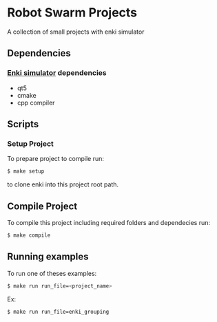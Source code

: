 # Robot Swarm Projects

A collection of small projects with enki simulator

## Dependencies

### [Enki simulator](https://github.com/enki-community/enki) dependencies

- qt5
- cmake
- cpp compiler

## Scripts

### Setup Project

To prepare project to compile run:

```sh
$ make setup
```

to clone enki into this project root path.

## Compile Project

To compile this project including required folders and dependecies run:

```sh
$ make compile
```

## Running examples

To run one of theses examples:

```sh
$ make run run_file=<project_name>
```

Ex:

```sh
$ make run run_file=enki_grouping
```

